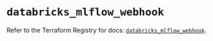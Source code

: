 # `databricks_mlflow_webhook`

Refer to the Terraform Registry for docs: [`databricks_mlflow_webhook`](https://registry.terraform.io/providers/databricks/databricks/1.62.0/docs/resources/mlflow_webhook).
